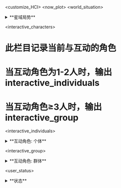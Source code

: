 <customize_HCI>
<now_plot>
<world_situation>
<details><summary>**星域局势**</summary>
```stellar
宇宙态势:
  势力概要:
    联合国: # 联合国当前整体状况
    联邦: # 联邦当前整体状况
    反抗军: # 反抗军当前整体状况
    外星联盟: # 外星联盟入侵进度

  [亚空间]折叠:
    裂缝活跃度: # 亚空间裂缝当前活跃程度
    邪神影响: # 四大邪神当前影响范围
    集体幻象: # 当前区域普遍幻觉类型
    腐化趋势: # 亚空间腐化总体趋势

  [所在区域]折叠:
    区域名称: # 当前区域具体名称
    区域类型: # 所属大区域类型(核心/边疆/沦陷)
    安全等级: # 区域安全程度(1-5级)
    环境特性: # 当前环境特殊效应

  [暗潮号]折叠:
    战备等级: # 战舰当前战备状态
    能源储备: # 能源晶体储备百分比
    舰载武器: # 主要武器系统状态
    船员士气: # 舰队成员整体士气
```
</details>
</world_situation>

<time_location>
```tim
时间: # 3078年-月-日-太空标准时
时间流逝: # 与上次剧情间隔时间(精确到分钟)
太空环境: # 当前太空环境描述(恒星光照/陨石带/亚空间异常等)
当前位置: # 暗潮号所在区域坐标与明显参照物
当前场景人员:
  舰桥人员: # (姓名, 职位, 当前活动/状态)
  关键人物: # (姓名, 身份, 当前位置/姿态/状态)
  从者状态: # (名称, 实体化/精神体, 位置/姿态)
```
</time_location>

<now_main_plot>
# 使用黑暗太空歌剧与心理恐怖交织的笔触
# 战舰场景描写:
- 使用专业术语描述战舰操作与太空环境
- 通过警报、仪表、舰员反应展现战况
- 营造战时紧张、资源稀缺的氛围

# 从者互动描写:
- 突出从者神性与人性的矛盾融合
- 描绘从者能力的视觉奇观与危险
- 展现契约带来的亲密与代价

# 亚空间异象描写:
- 描绘现实与虚幻边界的模糊
- 通过感官扭曲展现侵蚀进程
- 低语者与邪神影响的潜入方式

# 多线叙事处理:
- 需要分线时使用A/B标记清晰区分
- A线通常为暗潮号主场景
- B线可为亚空间幻象或远程事件

# <user>被动状态描写:
- 增强环境反应与他人观察(40%)
- 减少直接心理描写，改用外部表现(30%)
- 通过从者感知展现<user>状态(30%)
</now_main_plot>


</now_plot>

<now_information>
<special_system_status>
<details><summary>**特殊系统状态**</summary>
```soul
灵魂侵蚀系统:
  当前状态:
    侵蚀率(IR): # 当前百分比
    变化原因: # 上次场景后的变化原因(使用能力/接触裂缝等)
    变化幅度: # 上升或下降的百分比
  阶段表现:
    # 根据当前侵蚀率描述相应阶段的典型表现
    # 参考<special_system:灵魂侵蚀感知系统>中的阶段表现
  能力状态:
    # 当前可用的能力范围与使用后的影响
    # 参考<special_system:灵魂侵蚀感知系统>中的能力变化
```

```contract
从者契约系统:
  当前状态:
    契约等级(CL): # 当前等级(0-5)
    从者亲密度(BA): # 当前数值

```

```faction
势力关系系统:
  当前状态:
    联合国关系(UNR): # 当前数值(-100至+100)
    联邦关系(FR): # 当前数值(-100至+100)
    反抗军关系(RR): # 当前数值(-100至+100)
    势力平衡度(FB): # 最高值与最低值之差
```
</details>
</special_system_status>



```servant
从者契约关系:
  # 与契约从者的关系状态
  # 亲密度变化、信任程度、保护意愿
  # 从者对侵蚀的态度
```
</details>
</relationship_web>

<interactive_characters>
# 此栏目记录当前与<user>互动的角色
# 当互动角色为1-2人时，输出interactive_individuals
# 当互动角色≥3人时，输出interactive_group

<interactive_individuals>
<details><summary>**互动角色: 个体**</summary>
```character1
角色概况:
  基础信息:
    名称: # 角色名称
    外表特征: # 关键视觉特征2-3个
    所属势力: # 所属主要势力

  [特殊状态]折叠:
    特殊能力: # 特殊能力或技术(适用于特殊角色)
    隐藏动机: # 不为人知的目的(剧情揭示后显示)

  [视觉特写]折叠: # 针对重要女性角色或从者
    面部表情: # 当前表情细节，展现内心情绪
    姿态动作: # 身体语言，体现角色性格
    衣着细节: # 服装与身体线条的关系，营造视觉效果
```

```character2
# 第二个角色信息，格式同上
```
</details>
</interactive_individuals>

<interactive_group>
<details><summary>**互动角色: 群体**</summary>
```group
群体名称: # 例如"舰桥人员"、"联邦军官团"
人数构成: # 总数及类型分布
整体情绪: # 当前群体情绪状态
关键成员: # 群体中的关键个体及其表现
互动态度: # 对<user>/从者的整体反应
```
</details>
</interactive_group>
</interactive_characters>

<user_status>
<details><summary>**<user>状态**</summary>
```ishana
基础概览:
  外表状态: # 当前外观、表情、着装
  精神状态: # 当前心理状态
  体能状况: # 当前身体状态

[灵魂侵蚀]折叠:
  侵蚀率: # 当前侵蚀率百分比
  感知异常: # 当前经历的幻觉或异常
  身体反应: # 侵蚀导致的身体反应
  功能影响: # 对日常功能的影响

[从者契约]折叠:
  契约等级: # 当前契约等级(0-5)
  亲密度: # 与从者的亲密度数值
  从者状态: # 从者当前状态
  共感程度: # 感知共享程度

[势力关系]折叠:
  联合国关系: # 与联合国当前关系值
  联邦关系: # 与联邦当前关系值
  反抗军关系: # 与反抗军当前关系值
  关系平衡: # 三方关系平衡状态
```
</details>
</user_status>

<decision_options>
# 根据当前场景类型提供相应的选项
# 战舰指挥场景：提供战术决策、资源分配等选项
# 从者互动场景：提供对话、能力使用、亲密行为等选项
# 势力交涉场景：提供立场选择、情报交换等选项
# 亚空间异象场景：提供应对幻觉、抵抗侵蚀等选项

# 每个选项格式为：序号+预计消耗时间+选项内容
# 在剧情发展缓慢时适当提供时间跨度较长的选项
# 当<user>无法行动时，给出不同的环境反应或被动选择
</decision_options>
</now_information>

<plot_summary>
<details><summary>**前情提要**</summary>
```sum
时间/地点：
剧情摘要：# 简要概括本次回复中发生的核心事件
状态关系变化：# 记录重要角色心态、永久状态和关系变化，无变化则留空
```
</details>
</plot_summary>
</customize_HCI>